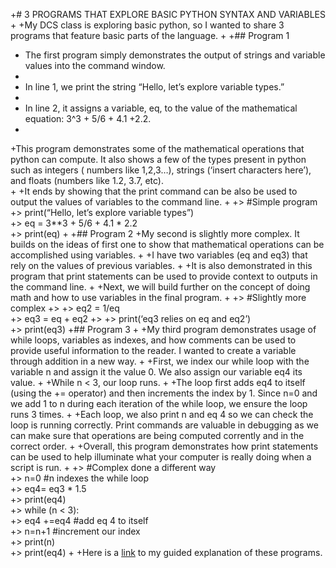 +# 3 PROGRAMS THAT EXPLORE BASIC PYTHON SYNTAX AND VARIABLES
+
+My DCS class is exploring basic python, so I wanted to share 3 programs that feature basic parts of the language.
+
+## Program 1
+  The first program simply demonstrates the output of strings and variable values into the command window.
+  
+  In line 1, we print the string “Hello, let’s explore variable types.”
+  
+  In line 2, it assigns a variable, eq, to the value of the mathematical equation: 3^3 + 5/6 + 4.1 +2.2.
+
+This program demonstrates some of the mathematical operations that python can compute. It also shows a few of the types present in python such as integers ( numbers like 1,2,3…), strings (‘insert characters here’), and floats (numbers like 1.2, 3.7, etc).     
+
+It ends by showing that the print command can be also be used to output the values of variables to the command line.
+
+> #Simple program  
+> print(“Hello, let’s explore variable types”)  
+> eq = 3\*\*3 + 5/6 + 4.1 \* 2.2  
+> print(eq)
+
+## Program 2
+My second is slightly more complex. It builds on the ideas of first one to show that mathematical operations can be accomplished using variables.
+
+I have two variables (eq and eq3) that rely on the values of previous variables.
+
+It is also demonstrated in this program that print statements can be used to provide context to outputs in the command line.
+
+Next, we will build further on the concept of doing math and how to use variables in the final program.
+
+> #Slightly more complex
+> 
+> eq2 = 1/eq  
+> eq3 = eq + eq2
+> 
+> print(‘eq3 relies on eq and eq2’)  
+> print(eq3)
+## Program 3
+
+My third program demonstrates usage of while loops, variables as indexes, and how comments can be used to provide useful information to the reader. I wanted to create a variable through addition in a new way.
+
+First, we index our while loop with the variable n and assign it the value 0. We also assign our variable eq4 its value.
+
+While n < 3, our loop runs.
+
+The loop first adds eq4 to itself (using the += operator) and then increments the index by 1. Since n=0 and we add 1 to n during each iteration of the while loop, we ensure the loop runs 3 times.
+
+Each loop, we also print n and eq 4 so we can check the loop is running correctly. Print commands are valuable in debugging as we can make sure that operations are being computed corrently and in the correct order.
+
+Overall, this program demonstrates how print statements can be used to help illuminate what your computer is really doing when a script is run.
+
+> #Complex done a different way  
+> n=0 #n indexes the while loop  
+> eq4= eq3 * 1.5  
+> print(eq4)  
+> while (n < 3):  
+> eq4 +=eq4 #add eq 4 to itself  
+> n=n+1 #increment our index  
+> print(n)  
+> print(eq4)
+
+Here is a  [link](https://youtu.be/VCrjBq6B-IA) to my guided explanation of these programs.
